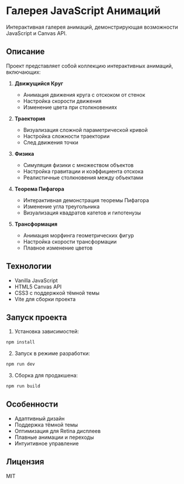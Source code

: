 # Галерея JavaScript Анимаций

Интерактивная галерея анимаций, демонстрирующая возможности JavaScript и Canvas API.

## Описание

Проект представляет собой коллекцию интерактивных анимаций, включающих:

1. **Движущийся Круг**
   - Анимация движения круга с отскоком от стенок
   - Настройка скорости движения
   - Изменение цвета при столкновениях

2. **Траектория**
   - Визуализация сложной параметрической кривой
   - Настройка сложности траектории
   - След движения точки

3. **Физика**
   - Симуляция физики с множеством объектов
   - Настройка гравитации и коэффициента отскока
   - Реалистичные столкновения между объектами

4. **Теорема Пифагора**
   - Интерактивная демонстрация теоремы Пифагора
   - Изменение угла треугольника
   - Визуализация квадратов катетов и гипотенузы

5. **Трансформация**
   - Анимация морфинга геометрических фигур
   - Настройка скорости трансформации
   - Плавное изменение цветов

## Технологии

- Vanilla JavaScript
- HTML5 Canvas API
- CSS3 с поддержкой тёмной темы
- Vite для сборки проекта

## Запуск проекта

1. Установка зависимостей:
```bash
npm install
```

2. Запуск в режиме разработки:
```bash
npm run dev
```

3. Сборка для продакшена:
```bash
npm run build
```

## Особенности

- Адаптивный дизайн
- Поддержка тёмной темы
- Оптимизация для Retina дисплеев
- Плавные анимации и переходы
- Интуитивное управление

## Лицензия

MIT
